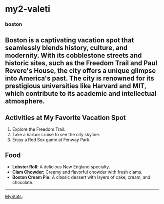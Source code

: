 # my2-valeti
### boston
Boston is a captivating vacation spot that seamlessly blends history, culture, and modernity. With its cobblestone streets and historic **sites, such as the Freedom Trail and Paul Revere's House, the city offers a unique glimpse into America's past**. The city is renowned for its prestigious universities like Harvard and MIT, **which contribute to its academic and intellectual atmosphere**.
---
## Activities at My Favorite Vacation Spot
1. Explore the Freedom Trail.
2. Take a harbor cruise to see the city skyline.
3. Enjoy a Red Sox game at Fenway Park.

## Food
- **Lobster Roll:** A delicious New England specialty.
- **Clam Chowder:** Creamy and flavorful chowder with fresh clams.
- **Boston Cream Pie:** A classic dessert with layers of cake, cream, and chocolate.
---
[MyStats](MyStats.md);



